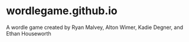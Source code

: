 # wordlegame.github.io
A wordle game created by Ryan Malvey, Alton Wimer, Kadie Degner, and Ethan Houseworth
